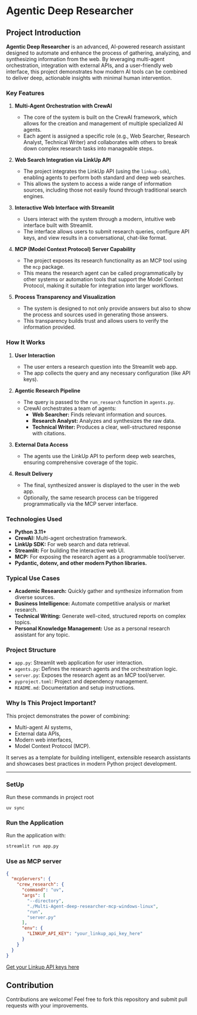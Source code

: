 # Agentic Deep Researcher

## Project Introduction

**Agentic Deep Researcher** is an advanced, AI-powered research assistant designed to automate and enhance the process of gathering, analyzing, and synthesizing information from the web. By leveraging multi-agent orchestration, integration with external APIs, and a user-friendly web interface, this project demonstrates how modern AI tools can be combined to deliver deep, actionable insights with minimal human intervention.

### Key Features

1. **Multi-Agent Orchestration with CrewAI**
   - The core of the system is built on the CrewAI framework, which allows for the creation and management of multiple specialized AI agents.
   - Each agent is assigned a specific role (e.g., Web Searcher, Research Analyst, Technical Writer) and collaborates with others to break down complex research tasks into manageable steps.

2. **Web Search Integration via LinkUp API**
   - The project integrates the LinkUp API (using the `linkup-sdk`), enabling agents to perform both standard and deep web searches.
   - This allows the system to access a wide range of information sources, including those not easily found through traditional search engines.

3. **Interactive Web Interface with Streamlit**
   - Users interact with the system through a modern, intuitive web interface built with Streamlit.
   - The interface allows users to submit research queries, configure API keys, and view results in a conversational, chat-like format.

4. **MCP (Model Context Protocol) Server Capability**
   - The project exposes its research functionality as an MCP tool using the `mcp` package.
   - This means the research agent can be called programmatically by other systems or automation tools that support the Model Context Protocol, making it suitable for integration into larger workflows.

5. **Process Transparency and Visualization**
   - The system is designed to not only provide answers but also to show the process and sources used in generating those answers.
   - This transparency builds trust and allows users to verify the information provided.

### How It Works

1. **User Interaction**
   - The user enters a research question into the Streamlit web app.
   - The app collects the query and any necessary configuration (like API keys).

2. **Agentic Research Pipeline**
   - The query is passed to the `run_research` function in `agents.py`.
   - CrewAI orchestrates a team of agents:
     - **Web Searcher:** Finds relevant information and sources.
     - **Research Analyst:** Analyzes and synthesizes the raw data.
     - **Technical Writer:** Produces a clear, well-structured response with citations.

3. **External Data Access**
   - The agents use the LinkUp API to perform deep web searches, ensuring comprehensive coverage of the topic.

4. **Result Delivery**
   - The final, synthesized answer is displayed to the user in the web app.
   - Optionally, the same research process can be triggered programmatically via the MCP server interface.

### Technologies Used

- **Python 3.11+**
- **CrewAI:** Multi-agent orchestration framework.
- **LinkUp SDK:** For web search and data retrieval.
- **Streamlit:** For building the interactive web UI.
- **MCP:** For exposing the research agent as a programmable tool/server.
- **Pydantic, dotenv, and other modern Python libraries.**

### Typical Use Cases

- **Academic Research:** Quickly gather and synthesize information from diverse sources.
- **Business Intelligence:** Automate competitive analysis or market research.
- **Technical Writing:** Generate well-cited, structured reports on complex topics.
- **Personal Knowledge Management:** Use as a personal research assistant for any topic.

### Project Structure

- `app.py`: Streamlit web application for user interaction.
- `agents.py`: Defines the research agents and the orchestration logic.
- `server.py`: Exposes the research agent as an MCP tool/server.
- `pyproject.toml`: Project and dependency management.
- `README.md`: Documentation and setup instructions.

### Why Is This Project Important?

This project demonstrates the power of combining:
- Multi-agent AI systems,
- External data APIs,
- Modern web interfaces,
- Model Context Protocol (MCP).

It serves as a template for building intelligent, extensible research assistants and showcases best practices in modern Python project development.

---

### SetUp

Run these commands in project root

```
uv sync
```


### Run the Application

Run the application with:

```bash
streamlit run app.py
```

### Use as MCP server

```json
{
  "mcpServers": {
    "crew_research": {
      "command": "uv",
      "args": [
        "--directory",
        "./Multi-Agent-deep-researcher-mcp-windows-linux",
        "run",
        "server.py"
      ],
      "env": {
        "LINKUP_API_KEY": "your_linkup_api_key_here"
      }
    }
  }
}
```
[Get your Linkup API keys here](https://www.linkup.so/)


## Contribution

Contributions are welcome! Feel free to fork this repository and submit pull requests with your improvements.
